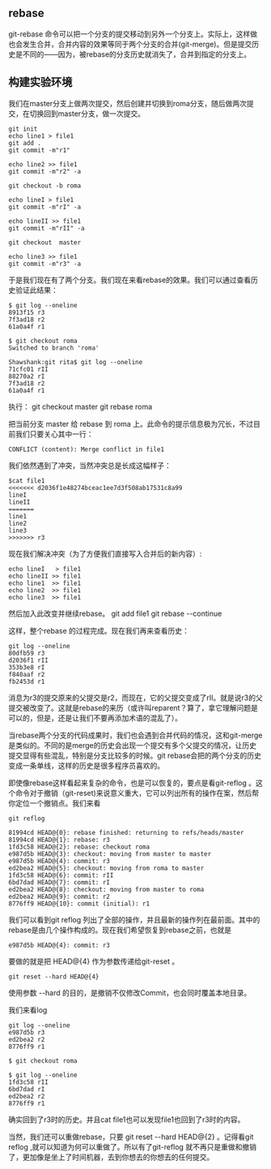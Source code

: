 ## rebase 

git-rebase 命令可以把一个分支的提交移动到另外一个分支上。实际上，这样做也会发生合并，合并内容的效果等同于两个分支的合并(git-merge)。但是提交历史是不同的——因为，被rebase的分支历史就消失了，合并到指定的分支上。

## 构建实验环境

我们在master分支上做两次提交，然后创建并切换到roma分支，随后做两次提交，在切换回到master分支，做一次提交。

    git init 
    echo line1 > file1
    git add .
    git commit -m"r1"

	echo line2 >> file1
    git commit -m"r2" -a
    
    git checkout -b roma

    echo lineI > file1
    git commit -m"rI" -a

	echo lineII >> file1
    git commit -m"rII" -a

	git checkout  master

	echo line3 >> file1
    git commit -m"r3" -a

于是我们现在有了两个分支。我们现在来看rebase的效果。我们可以通过查看历史验证此结果：

    $ git log --oneline
    8913f15 r3
    7f3ad18 r2
    61a0a4f r1
    
    $ git checkout roma
    Switched to branch 'roma'
    
    Shawshank:git rita$ git log --oneline
    71cfc01 rII
    88270a2 rI
    7f3ad18 r2
    61a0a4f r1

执行：
    git checkout master
    git rebase roma


把当前分支 master 给 rebase 到 roma 上。此命令的提示信息极为冗长，不过目前我们只要关心其中一行：

    CONFLICT (content): Merge conflict in file1

我们依然遇到了冲突，当然冲突总是长成这幅样子：

    $cat file1
    <<<<<<< d2036f1e48274bceac1ee7d3f508ab17531c8a99
    lineI
    lineII
    =======
    line1
    line2
    line3
    >>>>>>> r3

现在我们解决冲突（为了方便我们直接写入合并后的新内容）:

    echo lineI   > file1
    echo lineII >> file1
    echo line1  >> file1
    echo line2  >> file1 
    echo line3  >> file1

然后加入此改变并继续rebase。
    git add file1
    git rebase --continue
    

这样，整个rebase 的过程完成。现在我们再来查看历史：

    git log --oneline
    80dfb59 r3
    d2036f1 rII
    353b3e8 rI
    f840aaf r2
    fb2453d r1

消息为r3的提交原来的父提交是r2，而现在，它的父提交变成了rII。就是说r3的父提交被改变了。这就是rebase的来历（或许叫reparent？算了，拿它理解问题是可以的，但是，还是让我们不要再添加术语的混乱了）。

当rebase两个分支的代码成果时，我们也会遇到合并代码的情况，这和git-merge是类似的。不同的是merge的历史会出现一个提交有多个父提交的情况，让历史提交显得有些混乱，特别是分支比较多的时候。git rebase会把的两个分支的历史变成一条单线，这样的历史是很多程序员喜欢的。

即使像rebase这样看起来复杂的命令，也是可以恢复的，要点是看git-reflog 。这个命令对于撤销（git-reset)来说意义重大，它可以列出所有的操作在案，然后帮你定位一个撤销点。我们来看

    git reflog

    81994cd HEAD@{0}: rebase finished: returning to refs/heads/master
    81994cd HEAD@{1}: rebase: r3
    1fd3c58 HEAD@{2}: rebase: checkout roma
    e987d5b HEAD@{3}: checkout: moving from master to master
    e987d5b HEAD@{4}: commit: r3
    ed2bea2 HEAD@{5}: checkout: moving from roma to master
    1fd3c58 HEAD@{6}: commit: rII
    6bd7dad HEAD@{7}: commit: rI
    ed2bea2 HEAD@{8}: checkout: moving from master to roma
    ed2bea2 HEAD@{9}: commit: r2
    8776ff9 HEAD@{10}: commit (initial): r1

我们可以看到git reflog 列出了全部的操作，并且最新的操作列在最前面。其中的rebase是由几个操作构成的。现在我们希望恢复到rebase之前，也就是 

    e987d5b HEAD@{4}: commit: r3
要做的就是把 HEAD@{4} 作为参数传递给git-reset 。

    git reset --hard HEAD@{4}

使用参数 --hard 的目的，是撤销不仅修改Commit，也会同时覆盖本地目录。


我们来看log

    git log --oneline
    e987d5b r3
    ed2bea2 r2
    8776ff9 r1
    
    $ git checkout roma
    
    $ git log --oneline
    1fd3c58 rII
    6bd7dad rI
    ed2bea2 r2
    8776ff9 r1

确实回到了r3时的历史。并且cat file1也可以发现file1也回到了r3时的内容。

当然，我们还可以重做rebase，只要 git reset --hard HEAD@{2} 。记得看git reflog ,就可以知道为何可以重做了。所以有了git-reflog 就不再只是重做和撤销了，更加像是坐上了时间机器，去到你想去的你想去的任何提交。








